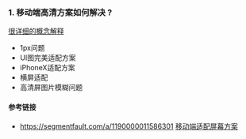 ### 1. 移动端高清方案如何解决 ?
[很详细的概念解释](https://juejin.im/post/5cddf289f265da038f77696c)
- 1px问题
- UI图完美适配方案
- iPhoneX适配方案
- 横屏适配
- 高清屏图片模糊问题

#### 参考链接
- https://segmentfault.com/a/1190000011586301
[移动端适配屏幕方案](https://blog.csdn.net/chenjuan1993/article/details/81710022)